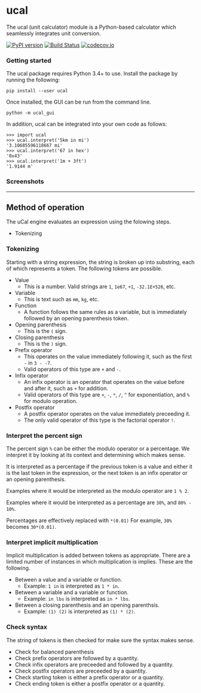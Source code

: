 # ucal

The ucal (unit calculator) module is a Python-based calculator which seamlessly integrates unit conversion.

[![PyPI version](https://badge.fury.io/py/ucal.svg)](https://badge.fury.io/py/ucal)
[![Build Status](https://travis-ci.org/timkostka/ucal.svg)](https://travis-ci.org/timkostka/ucal)
[![codecov.io](https://codecov.io/github/timkostka/ucal/coverage.svg?branch=master)](https://codecov.io/github/timkostka/ucal)

### Getting started

The ucal package requires Python 3.4+ to use.  Install the package by running the following:

    pip install --user ucal

Once installed, the GUI can be run from the command line.

    python -m ucal_gui

In addition, ucal can be integrated into your own code as follows:

    >>> import ucal
    >>> ucal.interpret('5km in mi')
    '3.10685596118667 mi'
    >>> ucal.interpret('67 in hex')
    '0x43'
    >>> ucal.interpret('1m + 3ft')
    '1.9144 m'

### Screenshots

---

## Method of operation

The uCal engine evaluates an expression using the folowing steps.
* Tokenizing


### Tokenizing

Starting with a string expression, the string is broken up into substring, each of which represents a token.  The following tokens are possible.
* Value
  * This is a number.  Valid strings are `1`, `1e67`, `+1`, `-32.1E+526`, etc.
* Variable
  * This is text such as `mm`, `kg`, etc.
* Function
  * A function follows the same rules as a variable, but is immediately followed by an opening parenthesis token.
* Opening parenthesis
  * This is the `(` sign.
* Closing parenthesis
  * This is the `)` sign.
* Prefix operator
  * This operates on the value immediately following it, such as the first `-` in `3 - -7`.
  * Valid operators of this type are `+` and `-`.
* Infix operator
  * An infix operator is an operator that operates on the value before and after it, such as `+` for addition.
  * Valid operators of this type are `+`, `-`, `*`, `/`, `^` for exponentiation, and `%` for modulo operation.
* Postfix operator
  * A postfix operator operates on the value immediately preceeding it.
  * The only valid operator of this type is the factorial operator `!`.


### Interpret the percent sign

The percent sign `%` can be either the modulo operator or a percentage.  We interpret it by looking at its context and determining which makes sense.

It is interpreted as a percentage if the previous token is a value and either it is the last token in the expression, or the next token is an infix operator or an opening parenthesis.

Examples where it would be interpreted as the modulo operator are `1 % 2`.

Examples where it would be interpreted as a percentage are `30%`, and `80% - 10%`.

Percentages are effectively replaced with `*(0.01)`  For example, `30%` becomes `30*(0.01)`. 

### Interpret implicit multiplication

Implicit multiplication is added between tokens as appropriate.  There are a limited number of instances in which multiplication is implies.  These are the following.

* Between a value and a variable or function.
  * Example: `1 in` is interpreted as `1 * in`.
* Between a variable and a variable or function.
  * Example: `in lbs` is interpreted as `in * lbs`.
* Between a closing parenthesis and an opening parenthsis.
  * Example: `(1) (2)` is interpreted as `(1) * (2)`.


### Check syntax

The string of tokens is then checked for make sure the syntax makes sense.

* Check for balanced parenthesis
* Check prefix operators are followed by a quantity.
* Check infix operators are preceeded and followed by a quantity.
* Check postfix operators are preceeded by a quantity.
* Check starting token is either a prefix operator or a quantity.
* Check ending token is either a postfix operator or a quantity.
